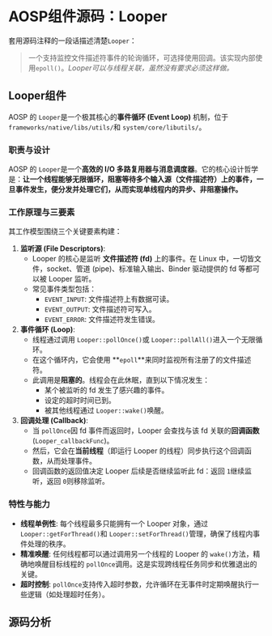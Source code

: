 # AOSP组件源码：Looper

套用源码注释的一段话描述清楚`Looper`：

> 一个支持监控文件描述符事件的轮询循环，可选择使用回调。该实现内部使用`epoll()`。*Looper可以与线程关联，虽然没有要求必须这样做。*

## Looper组件

AOSP 的 `Looper`是一个极其核心的**事件循环 (Event Loop)** 机制，位于 `frameworks/native/libs/utils/`和 `system/core/libutils/`。

### 职责与设计

AOSP 的 `Looper`是一个**高效的 I/O 多路复用器与消息调度器**。它的核心设计哲学是：**让一个线程能够无限循环，阻塞等待多个输入源（文件描述符）上的事件，一旦事件发生，便分发并处理它们，从而实现单线程内的异步、非阻塞操作。**

### 工作原理与三要素

其工作模型围绕三个关键要素构建：

1. **监听源 (File Descriptors)**:
   * Looper 的核心是监听 **文件描述符 (fd)** 上的事件。在 Linux 中，一切皆文件，socket、管道 (pipe)、标准输入输出、Binder 驱动提供的 fd 等都可以被 Looper 监听。
   * 常见事件类型包括：
     * `EVENT_INPUT`: 文件描述符上有数据可读。
     * `EVENT_OUTPUT`: 文件描述符可写入。
     * `EVENT_ERROR`: 文件描述符发生错误。
2. **事件循环 (Loop)**:
   * 线程通过调用 `Looper::pollOnce()`或 `Looper::pollAll()`进入一个无限循环。
   * 在这个循环内，它会使用 **`epoll`**来同时监视所有注册了的文件描述符。
   * 此调用是**阻塞的**。线程会在此休眠，直到以下情况发生：
     * 某个被监听的 fd 发生了感兴趣的事件。
     * 设定的超时时间已到。
     * 被其他线程通过 `Looper::wake()`唤醒。
3. **回调处理 (Callback)**:
   * 当 `pollOnce`因 fd 事件而返回时，Looper 会查找与该 fd 关联的**回调函数** (`Looper_callbackFunc`)。
   * 然后，它会在**当前线程**（即运行 Looper 的线程）同步执行这个回调函数，从而处理事件。
   * 回调函数的返回值决定 Looper 后续是否继续监听此 fd：返回 `1`继续监听，返回 `0`则移除监听。

### 特性与能力

* **线程单例性**: 每个线程最多只能拥有一个 Looper 对象，通过 `Looper::getForThread()`和 `Looper::setForThread()`管理，确保了线程内事件处理的秩序。
* **精准唤醒**: 任何线程都可以通过调用另一个线程的 Looper 的 `wake()`方法，精确地唤醒目标线程的 `pollOnce`调用。这是实现跨线程任务同步和优雅退出的关键。
* **超时控制**: `pollOnce`支持传入超时参数，允许循环在无事件时定期唤醒执行一些逻辑（如处理超时任务）。

## 源码分析



